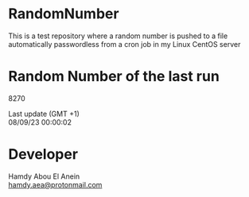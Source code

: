 # RandomNumber    
This is a test repository where a random number is pushed to a file automatically passwordless from a cron job in my Linux CentOS server    
# Random Number of the last run   
8270
      
Last update (GMT +1)    
08/09/23 00:00:02
# Developer    
Hamdy Abou El Anein   
hamdy.aea@protonmail.com
